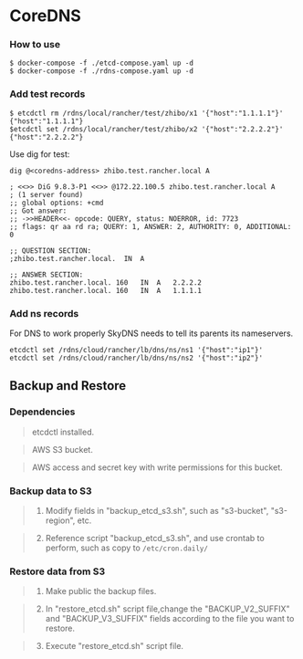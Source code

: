 # CoreDNS

### How to use

```
$ docker-compose -f ./etcd-compose.yaml up -d
$ docker-compose -f ./rdns-compose.yaml up -d
```

### Add test records

```
$ etcdctl rm /rdns/local/rancher/test/zhibo/x1 '{"host":"1.1.1.1"}'
{"host":"1.1.1.1"}
$etcdctl set /rdns/local/rancher/test/zhibo/x2 '{"host":"2.2.2.2"}'
{"host":"2.2.2.2"}
```

Use dig for test:

```
dig @<coredns-address> zhibo.test.rancher.local A

; <<>> DiG 9.8.3-P1 <<>> @172.22.100.5 zhibo.test.rancher.local A
; (1 server found)
;; global options: +cmd
;; Got answer:
;; ->>HEADER<<- opcode: QUERY, status: NOERROR, id: 7723
;; flags: qr aa rd ra; QUERY: 1, ANSWER: 2, AUTHORITY: 0, ADDITIONAL: 0

;; QUESTION SECTION:
;zhibo.test.rancher.local.	IN	A

;; ANSWER SECTION:
zhibo.test.rancher.local. 160	IN	A	2.2.2.2
zhibo.test.rancher.local. 160	IN	A	1.1.1.1
```


### Add ns records

For DNS to work properly SkyDNS needs to tell its parents its nameservers.

```
etcdctl set /rdns/cloud/rancher/lb/dns/ns/ns1 '{"host":"ip1"}'
etcdctl set /rdns/cloud/rancher/lb/dns/ns/ns2 '{"host":"ip2"}'
```

## Backup and Restore

### Dependencies

> etcdctl installed.

> AWS S3 bucket.

> AWS access and secret key with write permissions for this bucket.

### Backup data to S3

>1. Modify fields in "backup_etcd_s3.sh", such as "s3-bucket", "s3-region", etc.

>2. Reference script "backup_etcd_s3.sh", and use crontab to perform, such as copy to `/etc/cron.daily/`

### Restore data from S3

>1. Make public the backup files.

>2. In "restore_etcd.sh" script file,change the "BACKUP_V2_SUFFIX" and "BACKUP_V3_SUFFIX" fields according to the file you want to restore.

>3. Execute "restore_etcd.sh" script file.
